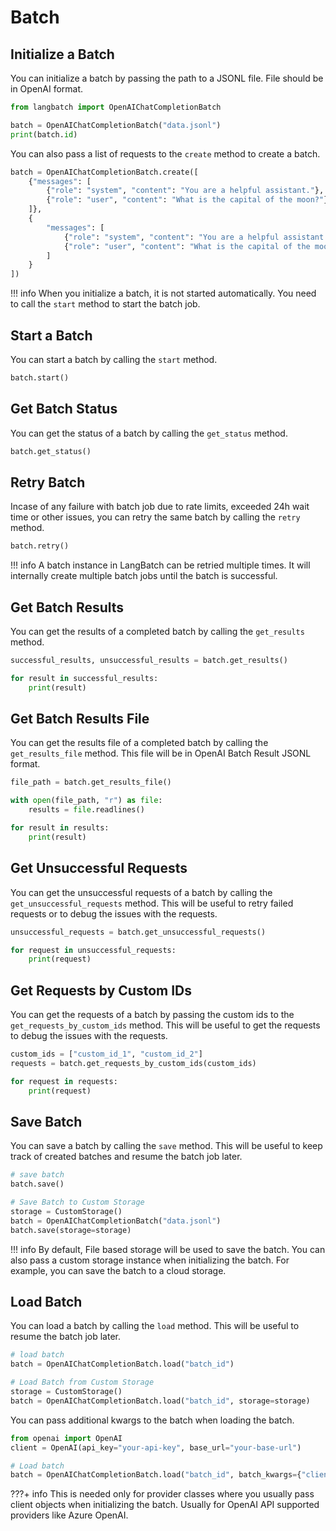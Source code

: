 # Batch

## Initialize a Batch

You can initialize a batch by passing the path to a JSONL file. File should be in OpenAI format.

```python
from langbatch import OpenAIChatCompletionBatch

batch = OpenAIChatCompletionBatch("data.jsonl")
print(batch.id)
```

You can also pass a list of requests to the `create` method to create a batch.

```python
batch = OpenAIChatCompletionBatch.create([
    {"messages": [
        {"role": "system", "content": "You are a helpful assistant."},
        {"role": "user", "content": "What is the capital of the moon?"}
    ]},
    {
        "messages": [
            {"role": "system", "content": "You are a helpful assistant."},
            {"role": "user", "content": "What is the capital of the moon?"}
        ]
    }
])
```

!!! info
    When you initialize a batch, it is not started automatically. You need to call the `start` method to start the batch job.

## Start a Batch

You can start a batch by calling the `start` method.

```python
batch.start()
```

## Get Batch Status

You can get the status of a batch by calling the `get_status` method.

```python
batch.get_status()
```

## Retry Batch

Incase of any failure with batch job due to rate limits, exceeded 24h wait time or other issues, you can retry the same batch by calling the `retry` method.

```python
batch.retry()
```

!!! info
    A batch instance in LangBatch can be retried multiple times. It will internally create multiple batch jobs until the batch is successful.

## Get Batch Results

You can get the results of a completed batch by calling the `get_results` method.

```python
successful_results, unsuccessful_results = batch.get_results()

for result in successful_results:
    print(result)
```

## Get Batch Results File

You can get the results file of a completed batch by calling the `get_results_file` method. This file will be in OpenAI Batch Result JSONL format.

```python
file_path = batch.get_results_file()

with open(file_path, "r") as file:
    results = file.readlines()

for result in results:
    print(result)
```

## Get Unsuccessful Requests

You can get the unsuccessful requests of a batch by calling the `get_unsuccessful_requests` method. This will be useful to retry failed requests or to debug the issues with the requests.

```python
unsuccessful_requests = batch.get_unsuccessful_requests()

for request in unsuccessful_requests:
    print(request)
```

## Get Requests by Custom IDs

You can get the requests of a batch by passing the custom ids to the `get_requests_by_custom_ids` method. This will be useful to get the requests to debug the issues with the requests.

```python
custom_ids = ["custom_id_1", "custom_id_2"]
requests = batch.get_requests_by_custom_ids(custom_ids)

for request in requests:
    print(request)
```

## Save Batch

You can save a batch by calling the `save` method. This will be useful to keep track of created batches and resume the batch job later.

```python
# save batch
batch.save()

# Save Batch to Custom Storage
storage = CustomStorage()
batch = OpenAIChatCompletionBatch("data.jsonl")
batch.save(storage=storage)
```

!!! info
    By default, File based storage will be used to save the batch. You can also pass a custom storage instance when initializing the batch. For example, you can save the batch to a cloud storage.

## Load Batch

You can load a batch by calling the `load` method. This will be useful to resume the batch job later.

```python
# load batch
batch = OpenAIChatCompletionBatch.load("batch_id")

# Load Batch from Custom Storage
storage = CustomStorage()
batch = OpenAIChatCompletionBatch.load("batch_id", storage=storage)
```

You can pass additional kwargs to the batch when loading the batch.

```python
from openai import OpenAI
client = OpenAI(api_key="your-api-key", base_url="your-base-url")

# Load batch
batch = OpenAIChatCompletionBatch.load("batch_id", batch_kwargs={"client": client})
```

???+ info
    This is needed only for provider classes where you usually pass client objects when initializing the batch. Usually for OpenAI API supported providers like Azure OpenAI.